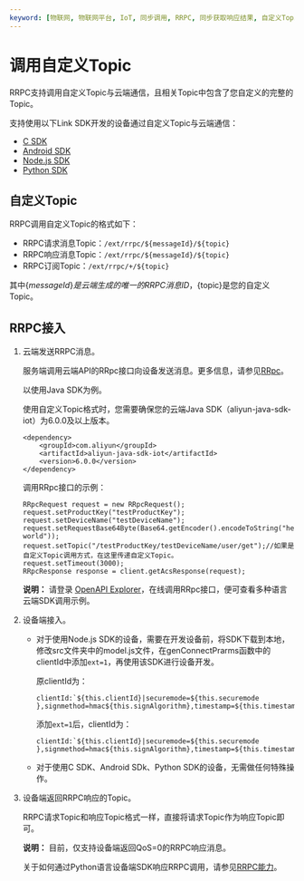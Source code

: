 ```yaml
---
keyword: [物联网, 物联网平台, IoT, 同步调用, RRPC, 同步获取响应结果, 自定义Topic]
---
```


# 调用自定义Topic

RRPC支持调用自定义Topic与云端通信，且相关Topic中包含了您自定义的完整的Topic。

支持使用以下Link SDK开发的设备通过自定义Topic与云端通信：

-   [C SDK](https://help.aliyun.com/document_detail/96623.html)
-   [Android SDK](https://help.aliyun.com/document_detail/96607.html)
-   [Node.js SDK](https://help.aliyun.com/document_detail/96618.html)
-   [Python SDK](https://help.aliyun.com/document_detail/98292.html)

## 自定义Topic

RRPC调用自定义Topic的格式如下：

-   RRPC请求消息Topic：`/ext/rrpc/${messageId}/${topic}`
-   RRPC响应消息Topic：`/ext/rrpc/${messageId}/${topic}`
-   RRPC订阅Topic：`/ext/rrpc/+/${topic}`

其中$\{messageId\}是云端生成的唯一的RRPC消息ID，$\{topic\}是您的自定义Topic。

## RRPC接入

1.  云端发送RRPC消息。

    服务端调用云端API的RRpc接口向设备发送消息。更多信息，请参见[RRpc](/cn.zh-CN/云端开发指南/云端API参考/消息通信/RRpc.md)。

    以使用Java SDK为例。

    使用自定义Topic格式时，您需要确保您的云端Java SDK（aliyun-java-sdk-iot）为6.0.0及以上版本。

    ```
    <dependency>
        <groupId>com.aliyun</groupId>
        <artifactId>aliyun-java-sdk-iot</artifactId>
        <version>6.0.0</version>
    </dependency>
    ```

    调用RRpc接口的示例：

    ```
    RRpcRequest request = new RRpcRequest();
    request.setProductKey("testProductKey");
    request.setDeviceName("testDeviceName");
    request.setRequestBase64Byte(Base64.getEncoder().encodeToString("hello world"));
    request.setTopic("/testProductKey/testDeviceName/user/get");//如果是自定义Topic调用方式，在这里传递自定义Topic。
    request.setTimeout(3000);
    RRpcResponse response = client.getAcsResponse(request);
    ```

    **说明：** 请登录 [OpenAPI Explorer](https://api.aliyun.com/)，在线调用RRpc接口，便可查看多种语言云端SDK调用示例。

2.  设备端接入。

    -   对于使用Node.js SDK的设备，需要在开发设备前，将SDK下载到本地，修改src文件夹中的model.js文件，在genConnectPrarms函数中的clientId中添加`ext=1`，再使用该SDK进行设备开发。

        原clientId为：

        ```
        clientId:`${this.clientId}|securemode=${this.securemode },signmethod=hmac${this.signAlgorithm},timestamp=${this.timestamp},${extra}`,
        ```

        添加`ext=1`后，clientId为：

        ```
        clientId:`${this.clientId}|securemode=${this.securemode },signmethod=hmac${this.signAlgorithm},timestamp=${this.timestamp},${extra},ext=1`,
        ```

    -   对于使用C SDK、Android SDk、Python SDK的设备，无需做任何特殊操作。
3.  设备端返回RRPC响应的Topic。

    RRPC请求Topic和响应Topic格式一样，直接将请求Topic作为响应Topic即可。

    **说明：** 目前，仅支持设备端返回QoS=0的RRPC响应消息。

    关于如何通过Python语言设备端SDK响应RRPC调用，请参见[RRPC能力](https://help.aliyun.com/document_detail/108172.html)。


